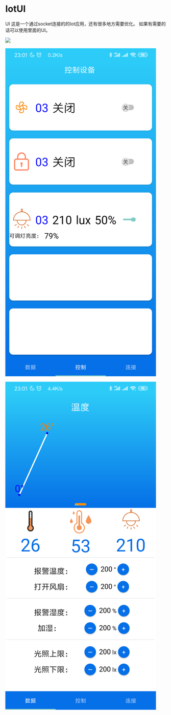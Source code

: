 # IotUI
UI
这是一个通过socket连接的的Iot应用，还有很多地方需要优化。
如果有需要的话可以使用里面的UI。

![](https://pic1.zhimg.com/v2-be56f1dc49b7bd9c181395fcd1de113a_r.jpg)

![](screenshot\2.png)

![](screenshot\3.png)